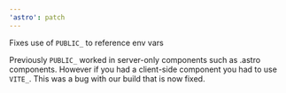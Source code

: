 ```yaml
---
'astro': patch
---
```


Fixes use of `PUBLIC_` to reference env vars

Previously `PUBLIC_` worked in server-only components such as .astro components. However if you had a client-side component you had to use `VITE_`. This was a bug with our build that is now fixed.